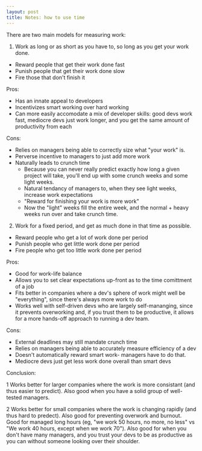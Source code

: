```yaml
---
layout: post
title: Notes: how to use time
---
```

There are two main models for measuring work:

1. Work as long or as short as you have to, so long as you get your work done.
- Reward people that get their work done fast
- Punish people that get their work done slow
- Fire those that don't finish it

Pros:
- Has an innate appeal to developers
- Incentivizes smart working over hard working
- Can more easily accomodate a mix of developer skills: good devs work fast, mediocre devs just work longer, and you get the same amount of productivity from each

Cons:
<!--- Assumes that "your work" is well chosen (can be extremely arbitrary)-->
- Relies on managers being able to correctly size what "your work" is.
- Perverse incentive to managers to just add more work
- Naturally leads to crunch time
  - Because you can never really predict exactly how long a given project will take, you'll end up with some crunch weeks and some light weeks.
  - Natural tendancy of managers to, when they see light weeks, increase work expectations
  - "Reward for finishing your work is more work"
  - Now the "light" weeks fill the entire week, and the normal + heavy weeks run over and take crunch time.

2. Work for a fixed period, and get as much done in that time as possible.
- Reward people who get a lot of work done per period
- Punish people who get little work done per period
- Fire people who get too little work done per period

Pros:
- Good for work-life balance
- Allows you to set clear expectations up-front as to the time comittment of
a job
- Fits better in companies where a dev's sphere of work might well be "everything", since there's always more work to do
- Works well with self-driven devs who are largely self-mananging, since it prevents overworking and, if you trust them to be productive, it allows for a more hands-off approach to running a dev team.

Cons:
- External deadlines may still mandate crunch time
- Relies on managers being able to accurately measure efficiency of a dev
- Doesn't automatically reward smart work- managers have to do that.
- Mediocre devs just get less work done overall than smart devs

Conclusion:

1 Works better for larger companies where the work is more consistant (and thus easier to predict).  Also good when you have a solid group of well-tested managers.

2 Works better for small companies where the work is changing rapidly (and thus hard to predect).  Also good for preventing overwork and burnout.  Good for managed long hours (eg, "we work 50 hours, no more, no less" vs "We work 40 hours, except when we work 70").  Also good for when you don't have many managers, and you trust your devs to be as productive as you can without someone looking over their shoulder.
